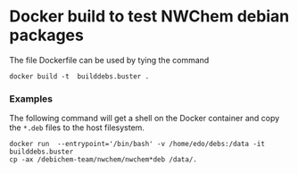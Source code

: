 # Docker build to test NWChem debian packages

The file Dockerfile can be used by tying the command
```
docker build -t  builddebs.buster .
```

### Examples

The following command will get a  shell on the Docker container and copy the `*.deb` files to the host filesystem.
```
docker run  --entrypoint='/bin/bash' -v /home/edo/debs:/data -it builddebs.buster
cp -ax /debichem-team/nwchem/nwchem*deb /data/.
```

